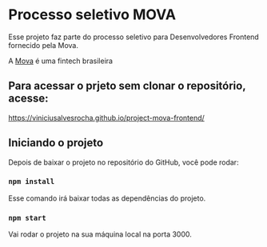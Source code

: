 # Processo seletivo MOVA

Esse projeto faz parte do processo seletivo para Desenvolvedores Frontend
fornecido pela Mova.

A [Mova](https://mova.vc/) é uma fintech brasileira

## Para acessar o prjeto sem clonar o repositório, acesse:

https://viniciusalvesrocha.github.io/project-mova-frontend/

## Iniciando o projeto

Depois de baixar o projeto no repositório do GitHub, você pode rodar:

### `npm install`

Esse comando irá baixar todas as dependências do projeto.

### `npm start`

Vai rodar o projeto na sua máquina local na porta 3000.